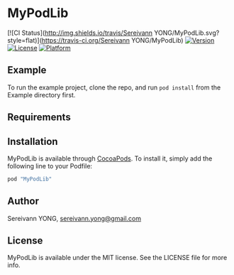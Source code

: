 # MyPodLib

[![CI Status](http://img.shields.io/travis/Sereivann YONG/MyPodLib.svg?style=flat)](https://travis-ci.org/Sereivann YONG/MyPodLib)
[![Version](https://img.shields.io/cocoapods/v/MyPodLib.svg?style=flat)](http://cocoapods.org/pods/MyPodLib)
[![License](https://img.shields.io/cocoapods/l/MyPodLib.svg?style=flat)](http://cocoapods.org/pods/MyPodLib)
[![Platform](https://img.shields.io/cocoapods/p/MyPodLib.svg?style=flat)](http://cocoapods.org/pods/MyPodLib)

## Example

To run the example project, clone the repo, and run `pod install` from the Example directory first.

## Requirements

## Installation

MyPodLib is available through [CocoaPods](http://cocoapods.org). To install
it, simply add the following line to your Podfile:

```ruby
pod "MyPodLib"
```

## Author

Sereivann YONG, sereivann.yong@gmail.com

## License

MyPodLib is available under the MIT license. See the LICENSE file for more info.
